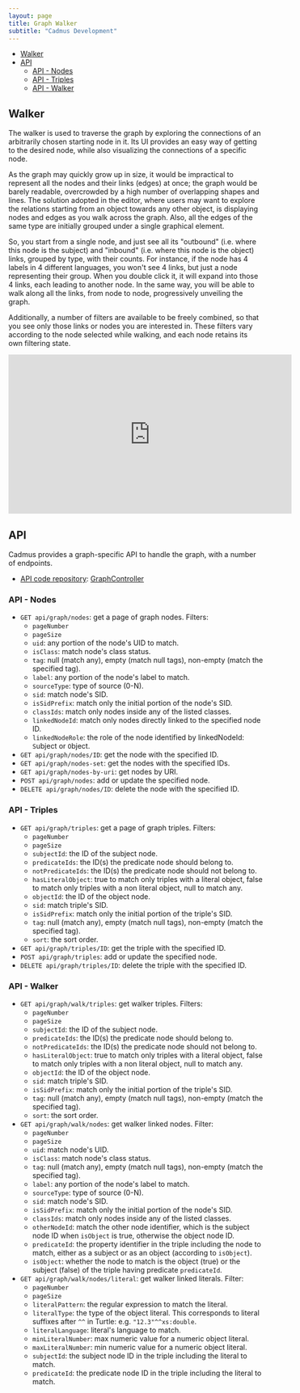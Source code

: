 ```yaml
---
layout: page
title: Graph Walker
subtitle: "Cadmus Development"
---
```


- [Walker](#walker)
- [API](#api)
  - [API - Nodes](#api---nodes)
  - [API - Triples](#api---triples)
  - [API - Walker](#api---walker)

## Walker

The walker is used to traverse the graph by exploring the connections of an arbitrarily chosen starting node in it. Its UI provides an easy way of getting to the desired node, while also visualizing the connections of a specific node.

As the graph may quickly grow up in size, it would be impractical to represent all the nodes and their links (edges) at once; the graph would be barely readable, overcrowded by a high number of overlapping shapes and lines. The solution adopted in the editor, where users may want to explore the relations starting from an object towards any other object, is displaying nodes and edges as you walk across the graph. Also, all the edges of the same type are initially grouped under a single graphical element.

So, you start from a single node, and just see all its "outbound" (i.e. where this node is the subject) and "inbound" (i.e. where this node is the object) links, grouped by type, with their counts. For instance, if the node has 4 labels in 4 different languages, you won't see 4 links, but just a node representing their group. When you double click it, it will expand into those 4 links, each leading to another node. In the same way, you will be able to walk along all the links, from node to node, progressively unveiling the graph.

Additionally, a number of filters are available to be freely combined, so that you see only those links or nodes you are interested in. These filters vary according to the node selected while walking, and each node retains its own filtering state.

<iframe width="560" height="315" src="https://www.youtube.com/embed/P0TlqbOi590" title="YouTube video player" frameborder="0" allow="accelerometer; autoplay; clipboard-write; encrypted-media; gyroscope; picture-in-picture; web-share" allowfullscreen></iframe>

## API

Cadmus provides a graph-specific API to handle the graph, with a number of endpoints.

- [API code repository](https://github.com/vedph/cadmus_api): [GraphController](https://github.com/vedph/cadmus_api/blob/master/Cadmus.Api.Controllers/GraphController.cs)

### API - Nodes

- `GET api/graph/nodes`: get a page of graph nodes. Filters:
  - `pageNumber`
  - `pageSize`
  - `uid`: any portion of the node's UID to match.
  - `isClass`: match node's class status.
  - `tag`: null (match any), empty (match null tags), non-empty (match the specified tag).
  - `label`: any portion of the node's label to match.
  - `sourceType`: type of source (0-N).
  - `sid`: match node's SID.
  - `isSidPrefix`: match only the initial portion of the node's SID.
  - `classIds`: match only nodes inside any of the listed classes.
  - `linkedNodeId`: match only nodes directly linked to the specified node ID.
  - `linkedNodeRole`: the role of the node identified by linkedNodeId: `S`ubject or `O`bject.
- `GET api/graph/nodes/ID`: get the node with the specified ID.
- `GET api/graph/nodes-set`: get the nodes with the specified IDs.
- `GET api/graph/nodes-by-uri`: get nodes by URI.
- `POST api/graph/nodes`: add or update the specified node.
- `DELETE api/graph/nodes/ID`: delete the node with the specified ID.

### API - Triples

- `GET api/graph/triples`: get a page of graph triples. Filters:
  - `pageNumber`
  - `pageSize`
  - `subjectId`: the ID of the subject node.
  - `predicateIds`: the ID(s) the predicate node should belong to.
  - `notPredicateIds`: the ID(s) the predicate node should not belong to.
  - `hasLiteralObject`: true to match only triples with a literal object, false to match only triples with a non literal object, null to match any.
  - `objectId`: the ID of the object node.
  - `sid`: match triple's SID.
  - `isSidPrefix`: match only the initial portion of the triple's SID.
  - `tag`: null (match any), empty (match null tags), non-empty (match the specified tag).
  - `sort`: the sort order.
- `GET api/graph/triples/ID`: get the triple with the specified ID.
- `POST api/graph/triples`: add or update the specified node.
- `DELETE api/graph/triples/ID`: delete the triple with the specified ID.

### API - Walker

- `GET api/graph/walk/triples`: get walker triples. Filters:
  - `pageNumber`
  - `pageSize`
  - `subjectId`: the ID of the subject node.
  - `predicateIds`: the ID(s) the predicate node should belong to.
  - `notPredicateIds`: the ID(s) the predicate node should not belong to.
  - `hasLiteralObject`: true to match only triples with a literal object, false to match only triples with a non literal object, null to match any.
  - `objectId`: the ID of the object node.
  - `sid`: match triple's SID.
  - `isSidPrefix`: match only the initial portion of the triple's SID.
  - `tag`: null (match any), empty (match null tags), non-empty (match the specified tag).
  - `sort`: the sort order.
- `GET api/graph/walk/nodes`: get walker linked nodes. Filter:
  - `pageNumber`
  - `pageSize`
  - `uid`: match node's UID.
  - `isClass`: match node's class status.
  - `tag`: null (match any), empty (match null tags), non-empty (match the specified tag).
  - `label`: any portion of the node's label to match.
  - `sourceType`: type of source (0-N).
  - `sid`: match node's SID.
  - `isSidPrefix`: match only the initial portion of the node's SID.
  - `classIds`: match only nodes inside any of the listed classes.
  - `otherNodeId`: match the other node identifier, which is the subject node ID when `isObject` is true, otherwise the object node ID.
  - `predicateId`: the property identifier in the triple including the node to match, either as a subject or as an object (according to `isObject`).
  - `isObject`: whether the node to match is the object (true) or the subject (false) of the triple having predicate `predicateId`.
- `GET api/graph/walk/nodes/literal`: get walker linked literals. Filter:
  - `pageNumber`
  - `pageSize`
  - `literalPattern`: the regular expression to match the literal.
  - `literalType`: the type of the object literal. This corresponds to literal suffixes after `^^` in Turtle: e.g. `"12.3"^^xs:double`.
  - `literalLanguage`: literal's language to match.
  - `minLiteralNumber`: max numeric value for a numeric object literal.
  - `maxLiteralNumber`: min numeric value for a numeric object literal.
  - `subjectId`: the subject node ID in the triple including the literal to match.
  - `predicateId`: the predicate node ID in the triple including the literal to match.
